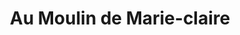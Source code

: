 ---
title: "Au Moulin de Marie-claire"
url: /froyelles/au-moulin-de-marie-claire/
shop: Hofladen
---